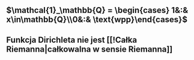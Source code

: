 ## $\mathcal{1}_\mathbb{Q} = \begin{cases} 1&:& x\in\mathbb{Q}\\0&:& \text{wpp}\end{cases}$ 
## Funkcja Dirichleta nie jest [[!Całka Riemanna|całkowalna w sensie Riemanna]]